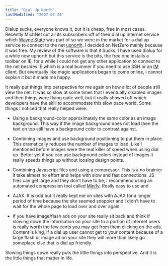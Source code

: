 ```yaml
---
title: "Dial Up North"
lastModified: "2007-07-24"
---
```


Dialup sucks, everyone knows it, but it is cheap, free in most cases. Recently MichNet cut all its subscribers off of their dial up internet service which [Wayne State](http://wayne.edu/) was part of so we were in the market for a dial up service to connect to the net [upnorth](http://flickr.com/photos/dorkstyle/sets/72157600964210681/). I decided on NetZero mainly because it was free. My review of the software is that it Sucks. I have used dialup for a while now upnorth but this service is the pits, the free one installs a toolbar on IE, for a while I could not get any other application to connect to the net besides IE which is a real bummer if you need to use SSH or an [IM](http://adiumx.com/) client. But eventually like magic applications began to come online, I cannot explain it but it made me happy.

It really put things into perspective for me again on how a lot of people still view the net. It was so slow at some times that I eventually disabled images and then things were flying quite well, but it really showed off which developers have the skill to accommodate this slow pace world. Some things I noticed that really helped were:  

- Using a background-color approximately the same color as an image background. This way if the image background does not load then the text on top still have a background color to contrast against.
- Combining images and use background positioning to put them in place. This dramatically reduces the number of images to load. Like I mentioned before images were the real killer of speed when using dial up. Better yet if you can use background colors instead of images it really speeds things up without loosing design points.  
    
- Combining Javascript files and using a compressor. This is a no brainier it take almost no effort and helps with slow and fast connections. JS files can get large and they don’t have to be, I recommend using an automated compression tool called [Minify](http://code.google.com/p/minify/). Really easy to use and  
    
- AJAX. It is odd but it really kept me on sites with AJAX for a longer period of time because the site seemed snappier and I didn’t have to wait for the whole page to load over and over again.
- If you have image/flash ads on your site really sit back and think if slowing down the information on your site to a portion of internet users is really worth the few cents you may get from them clicking on the ads. Content is king, if a dial up user cannot get to your content because of a large flash or image ad on your site they will more than likely go someplace else that is dial up friendly.

Slowing things down really puts the little things into perspective. And it is the little things that matter in life.
